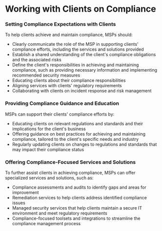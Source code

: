 # Working with Clients on Compliance

### Setting Compliance Expectations with Clients

To help clients achieve and maintain compliance, MSPs should:

* Clearly communicate the role of the MSP in supporting clients' compliance efforts, including the services and solutions provided
* Establish a shared understanding of the client's compliance obligations and the associated risks
* Define the client's responsibilities in achieving and maintaining compliance, such as providing necessary information and implementing recommended security measures
* Educating clients about their compliance responsibilities
* Aligning services with clients' regulatory requirements
* Collaborating with clients on incident response and risk management

### Providing Compliance Guidance and Education

MSPs can support their clients' compliance efforts by:

* Educating clients on relevant regulations and standards and their implications for the client's business
* Offering guidance on best practices for achieving and maintaining compliance, tailored to the client's specific needs and industry
* Regularly updating clients on changes to regulations and standards that may impact their compliance status

### Offering Compliance-Focused Services and Solutions

To further assist clients in achieving compliance, MSPs can offer specialized services and solutions, such as:

* Compliance assessments and audits to identify gaps and areas for improvement
* Remediation services to help clients address identified compliance issues
* Managed security services that help clients maintain a secure IT environment and meet regulatory requirements
* Compliance-focused toolsets and integrations to streamline the compliance management process
